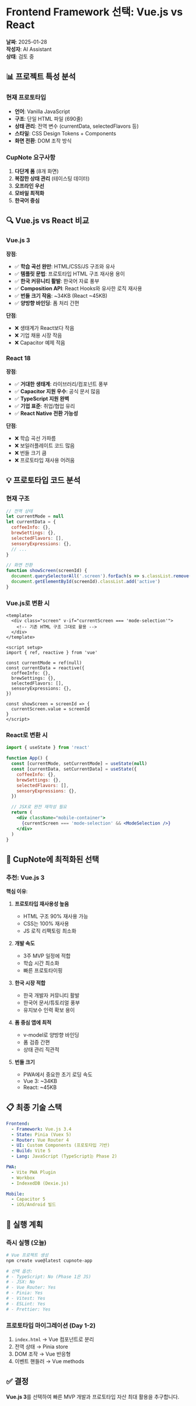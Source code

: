 # Frontend Framework 선택: Vue.js vs React

**날짜**: 2025-01-28  
**작성자**: AI Assistant  
**상태**: 검토 중

## 📊 프로젝트 특성 분석

### 현재 프로토타입

- **언어**: Vanilla JavaScript
- **구조**: 단일 HTML 파일 (690줄)
- **상태 관리**: 전역 변수 (currentData, selectedFlavors 등)
- **스타일**: CSS Design Tokens + Components
- **화면 전환**: DOM 조작 방식

### CupNote 요구사항

1. **다단계 폼** (8개 화면)
2. **복잡한 상태 관리** (테이스팅 데이터)
3. **오프라인 우선**
4. **모바일 최적화**
5. **한국어 중심**

## 🔍 Vue.js vs React 비교

### Vue.js 3

**장점**:

- ✅ **학습 곡선 완만**: HTML/CSS/JS 구조와 유사
- ✅ **템플릿 문법**: 프로토타입 HTML 구조 재사용 용이
- ✅ **한국 커뮤니티 활발**: 한국어 자료 풍부
- ✅ **Composition API**: React Hooks와 유사한 로직 재사용
- ✅ **번들 크기 작음**: ~34KB (React ~45KB)
- ✅ **양방향 바인딩**: 폼 처리 간편

**단점**:

- ❌ 생태계가 React보다 작음
- ❌ 기업 채용 시장 작음
- ❌ Capacitor 예제 적음

### React 18

**장점**:

- ✅ **거대한 생태계**: 라이브러리/컴포넌트 풍부
- ✅ **Capacitor 지원 우수**: 공식 문서 많음
- ✅ **TypeScript 지원 완벽**
- ✅ **기업 표준**: 취업/협업 유리
- ✅ **React Native 전환 가능성**

**단점**:

- ❌ 학습 곡선 가파름
- ❌ 보일러플레이트 코드 많음
- ❌ 번들 크기 큼
- ❌ 프로토타입 재사용 어려움

## 💡 프로토타입 코드 분석

### 현재 구조

```javascript
// 전역 상태
let currentMode = null
let currentData = {
  coffeeInfo: {},
  brewSettings: {},
  selectedFlavors: [],
  sensoryExpressions: {},
  // ...
}

// 화면 전환
function showScreen(screenId) {
  document.querySelectorAll('.screen').forEach(s => s.classList.remove('active'))
  document.getElementById(screenId).classList.add('active')
}
```

### Vue.js로 변환 시

```vue
<template>
  <div class="screen" v-if="currentScreen === 'mode-selection'">
    <!-- 기존 HTML 구조 그대로 활용 -->
  </div>
</template>

<script setup>
import { ref, reactive } from 'vue'

const currentMode = ref(null)
const currentData = reactive({
  coffeeInfo: {},
  brewSettings: {},
  selectedFlavors: [],
  sensoryExpressions: {},
})

const showScreen = screenId => {
  currentScreen.value = screenId
}
</script>
```

### React로 변환 시

```jsx
import { useState } from 'react'

function App() {
  const [currentMode, setCurrentMode] = useState(null)
  const [currentData, setCurrentData] = useState({
    coffeeInfo: {},
    brewSettings: {},
    selectedFlavors: [],
    sensoryExpressions: {},
  })

  // JSX로 완전 재작성 필요
  return (
    <div className="mobile-container">
      {currentScreen === 'mode-selection' && <ModeSelection />}
    </div>
  )
}
```

## 🎯 CupNote에 최적화된 선택

### 추천: Vue.js 3

**핵심 이유**:

1. **프로토타입 재사용성 높음**
   - HTML 구조 90% 재사용 가능
   - CSS는 100% 재사용
   - JS 로직 리팩토링 최소화

2. **개발 속도**
   - 3주 MVP 일정에 적합
   - 학습 시간 최소화
   - 빠른 프로토타이핑

3. **한국 시장 적합**
   - 한국 개발자 커뮤니티 활발
   - 한국어 문서/튜토리얼 풍부
   - 유지보수 인력 확보 용이

4. **폼 중심 앱에 최적**
   - v-model로 양방향 바인딩
   - 폼 검증 간편
   - 상태 관리 직관적

5. **번들 크기**
   - PWA에서 중요한 초기 로딩 속도
   - Vue 3: ~34KB
   - React: ~45KB

## 📋 최종 기술 스택

```yaml
Frontend:
  - Framework: Vue.js 3.4
  - State: Pinia (Vuex 5)
  - Router: Vue Router 4
  - UI: Custom Components (프로토타입 기반)
  - Build: Vite 5
  - Lang: JavaScript (TypeScript는 Phase 2)

PWA:
  - Vite PWA Plugin
  - Workbox
  - IndexedDB (Dexie.js)

Mobile:
  - Capacitor 5
  - iOS/Android 빌드
```

## 🚀 실행 계획

### 즉시 실행 (오늘)

```bash
# Vue 프로젝트 생성
npm create vue@latest cupnote-app

# 선택 옵션:
# - TypeScript: No (Phase 1은 JS)
# - JSX: No
# - Vue Router: Yes
# - Pinia: Yes
# - Vitest: Yes
# - ESLint: Yes
# - Prettier: Yes
```

### 프로토타입 마이그레이션 (Day 1-2)

1. `index.html` → Vue 컴포넌트로 분리
2. 전역 상태 → Pinia store
3. DOM 조작 → Vue 반응형
4. 이벤트 핸들러 → Vue methods

## ✅ 결정

**Vue.js 3**를 선택하여 빠른 MVP 개발과 프로토타입 자산 최대 활용을 추구합니다.
